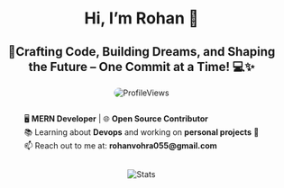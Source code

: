 <h1 align="center"> Hi, I’m Rohan 👋 </h1>
<h2 align="center">🚀Crafting Code, Building Dreams, and Shaping the Future – One Commit at a Time! 💻✨</h2>

<p align="center"> 
  <img src="https://komarev.com/ghpvc/?username=Rohan5050&label=Profile%20Views&color=brightgreen&style=for-the-badge" alt="ProfileViews" style="border-radius: 15px;" />
</p>

<div style="display: flex; justify-content: center; align-items: center;">
  <div>
    <ul style="list-style: none; padding: 0;">
      <li>🖥 <strong>MERN Developer</strong> | 🌐 <strong>Open Source Contributor</strong></li>
      <li>📚 Learning about <strong>Devops</strong> and working on <strong>personal projects</strong> 🚀</li>
      <li>📫 Reach out to me at: <strong>rohanvohra055@gmail.com</strong></li>
    </ul>
  </div>
</div>




<p align="center">
  <img src="https://github-readme-streak-stats.herokuapp.com/?user=Rohan5050&theme=tokyonight&hide_border=true" alt="Stats" /> 
</p>

<!---
Rohan5050/Rohan5050 is a ✨ special ✨ repository because its `README.md` (this file) appears on your GitHub profile.
You can click the Preview link to take a look at your changes.
--->
